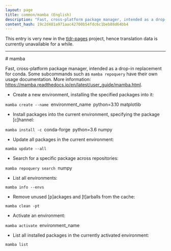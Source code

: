 ```yaml
---
layout: page
title: common/mamba (English)
description: "Fast, cross-platform package manager, intended as a drop-in replacement for conda."
content_hash: 19c2d481a971aac42700b54fdc6c1beb88d64bb4
---
```


This entry is very new in the [tldr-pages](https://github.com/tldr-pages/tldr) project, hence translation data is currently unavailable for a while.

<hr># mamba

Fast, cross-platform package manager, intended as a drop-in replacement for conda.
Some subcommands such as `mamba repoquery` have their own usage documentation.
More information: <https://mamba.readthedocs.io/en/latest/user_guide/mamba.html>.

- Create a new environment, installing the specified packages into it:

`mamba create --name `<span class="tldr-var badge badge-pill bg-dark-lm bg-white-dm text-white-lm text-dark-dm font-weight-bold">environment_name</span>` `<span class="tldr-var badge badge-pill bg-dark-lm bg-white-dm text-white-lm text-dark-dm font-weight-bold">python=3.10 matplotlib</span>

- Install packages into the current environment, specifying the package [c]hannel:

`mamba install -c `<span class="tldr-var badge badge-pill bg-dark-lm bg-white-dm text-white-lm text-dark-dm font-weight-bold">conda-forge</span>` `<span class="tldr-var badge badge-pill bg-dark-lm bg-white-dm text-white-lm text-dark-dm font-weight-bold">python=3.6 numpy</span>

- Update all packages in the current environment:

`mamba update --all`

- Search for a specific package across repositories:

`mamba repoquery search `<span class="tldr-var badge badge-pill bg-dark-lm bg-white-dm text-white-lm text-dark-dm font-weight-bold">numpy</span>

- List all environments:

`mamba info --envs`

- Remove unused [p]ackages and [t]arballs from the cache:

`mamba clean -pt`

- Activate an environment:

`mamba activate `<span class="tldr-var badge badge-pill bg-dark-lm bg-white-dm text-white-lm text-dark-dm font-weight-bold">environment_name</span>

- List all installed packages in the currently activated environment:

`mamba list`
